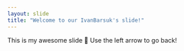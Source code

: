 ```yaml
---
layout: slide
title: "Welcome to our IvanBarsuk's slide!"
---
```

This is my awesome slide :tada:
Use the left arrow to go back!
